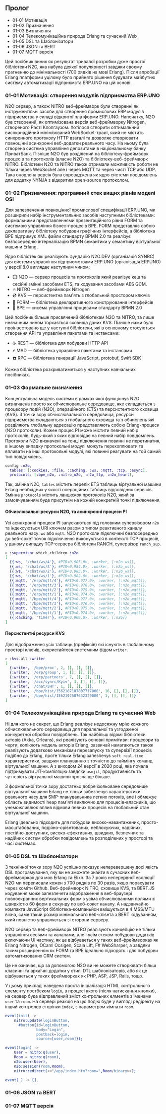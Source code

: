 ## Пролог

* 01-01 Мотивація
* 01-02 Призначення
* 01-03 Визначення
* 01-04 Телекомунікаційна природа Erlang та сучасний Web
* 01-05 DSL та Шаблонізатори
* 01-06 JSON та BERT
* 01-07 MQTT версія

Цей посібник виник як результат тривалої розробки дуже простої бібліотеки N2O,
яка набула деякої популярності завдяки своєму прагненню до мінімальності (700 рядків на мові Erlang).
Після апробації Erlang платформи уцілому було прийнято рішення
будувати майбутню систему автоматизації підприємста ERP.UNO на цій основі.

### 01-01 Мотивація: створення модулів підприємства ERP.UNO

N2O сервер, а також NITRO веб-фреймворк були створенні як інструментільні засоби
для створення промислових ERP модулів підприємства у складі відкритої платформи ERP.UNO.
Напочатку, N2O був створений, як оптимізована версія веб-фреймворку Nitrogen,
створеного Расті Клопгаузом. Хотілося створити оптимальний високонадійний мінімізований
WebSocket-тракт, який не містить синхронного протоколу HTTP взагалі та дозволяє
створювати повноцінні асинхронні веб-додатки реального часу. На ньому була створена система
управління депозитами в національному банку ПриватБанк.
Пізніше N2O був розділений на бібліотеку-фреймворк процесів та протоколів (власне N2O) та
бібліотеку-веб-фреймворк NITRO. Бібліотеки N2O та NITRO також отримали можливість роботи
не тільки через WebSocket але і через MQTT та через чисті TCP або UDP. Така оновлена версія
була впроваджена як ядро системи повідомлень для додатку NYNJA з відкритим open-source протоколом.

### 01-02 Призначення: програмний стек вищих рівнів моделі OSI

Для запезпечення повноцінної промислової специфікації ERP.UNO,
ми розширили набір інструментальних засобів наступними бібліотеками:
формальними представленнями презентаційного рівня FORM та системою управління бізнес-процесів BPE.
FORM представляє собою декларативну бібліотеку побудови графічних інтерфейсів,
а бібліотека BPE підтримує XML файли стандарту BPMN 2.0 та реалізує
безпосередню інтерналізацію BPMN семантики у семантику віртуальної машини Erlang.

Ядро бібліотек які реалізують фундацію N2O.DEV (організація SYNRC)
для системи управління підприємствами ERP.UNO (організація ERPUNO)
у версії 8.0 виглядає наступним чином:

* ⭕ N2O &mdash; сервер процесів та протоколів який реалізує кеш та сесійні змінні засобами ETS, та кодування засобами AES GCM.
* 🔥 NITRO &mdash; веб-фреймворк Nitrogen
* 💿 KVS &mdash; персистентна пам'ять з глобальний простором ключів
* 🧾 FORM &mdash; бібліотека декларативного конструювання інтерфейсів
* 💠 BPE &mdash; сисема управління процесами стандарту BPMN 2.0

Цей посібник більше присвячений бібліотекам N2O та NITRO,
та лише незначним чином торкається сховища даних KVS. Пізніше нами було проінвестовано
ще у наступні бібліотеки, які в основному стосуються створення API та управління
пакетами та інстансами:

* ☕ REST &mdash; бібліотека для побудови HTTP API
* ⚡ MAD &mdash; бібліотека управління пакетами та інстансами
* ☎️ RPC &mdash; бібліотека генерації JavaScript, protobuf, Swift SDK

Кожна бібліотека розкриватиметься у наступних навчальних посібниках.

### 01-03 Формальне визначення

Концептуальна модель системи в рамках якої функціонує N2O визначаена просто як
обчислювальне середовище, яке складається з процесору подій (N2O),
операційного (ETS) та персистентного сховища (KVS).
З точки зору обчислювального середовища, ресурси підприємства складаються
з глобального сховища та з обчислень які розділяють глобальну адресацію представляють
собою Erlang-процеси (N2O протоколи).
Кожен процес PI може містити певний набір протоколів, будь-який з яких відповідає на певний набір повідомлень.
Протоколи N2O визначені на точці підключення повинні не перетинатия, в іншому випадку протокольні
модулі можуть перехоплювати та впливати на інші протокольні модулі, які повинні реагувати
на той самий тип повідомлень.

```elixir
config :n2o,
  tables: [:cookies, :file, :caching, :ws, :mqtt, :tcp, :async],
  protocols: [:bpe_n2o, :nitro_n2o, :n2o_ftp, :n2o_heart],
```

Так, змінна N2O, `tables` містить перелік ETS таблиць віртуальної машини Erlang необхідних
у якості операційних таблиць відповідних сервісів. Змінна `protocols` містить ланцюжок протоколів N2O,
який за замовчуванням буде присутнім на кожній конкретній точкі підключення.

#### Обчислювальні ресурси N2O, та асинхронні процеси PI

Усі асинхронні процеси PI запускаються під головним супервізором `n2o` та індексуються URI
ключем разом з типом реактивного каналу реального часу: `ws` або `mqtt`.
N2O протоколи підключені безпосередньо до веб-сокет точок підключення виконуються в контексті TCP процесів,
у даному випадку TCP-сервера бібліотеки RANCH, супервізор `ranch_sup`.

```elixir
> :supervisor.which_children :n2o
[
  {{:ws, '/chat/ws/4'}, #PID<0.985.0>, :worker, [:n2o_ws]},
  {{:ws, '/chat/ws/3'}, #PID<0.984.0>, :worker, [:n2o_ws]},
  {{:ws, '/chat/ws/2'}, #PID<0.983.0>, :worker, [:n2o_ws]},
  {{:ws, '/chat/ws/1'}, #PID<0.982.0>, :worker, [:n2o_ws]},
  {{:mqtt, '/erp/mqtt/4'}, #PID<0.977.0>, :worker, [:n2o_mqtt]},
  {{:mqtt, '/erp/mqtt/3'}, #PID<0.976.0>, :worker, [:n2o_mqtt]},
  {{:mqtt, '/erp/mqtt/2'}, #PID<0.975.0>, :worker, [:n2o_mqtt]},
  {{:mqtt, '/erp/mqtt/1'}, #PID<0.974.0>, :worker, [:n2o_mqtt]},
  {{:mqtt, '/bpe/mqtt/4'}, #PID<0.977.0>, :worker, [:n2o_mqtt]},
  {{:mqtt, '/bpe/mqtt/3'}, #PID<0.976.0>, :worker, [:n2o_mqtt]},
  {{:mqtt, '/bpe/mqtt/2'}, #PID<0.975.0>, :worker, [:n2o_mqtt]},
  {{:mqtt, '/bpe/mqtt/1'}, #PID<0.974.0>, :worker, [:n2o_mqtt]},
  {{:caching, 'timer'}, #PID<0.969.0>, :worker, [:n2o]}
]
```

#### Персистентні ресурси KVS

Для відображення усіх таблиць (префіксів) які існують в глобальному просторі ключів,
скористайтеся системним фідом `writer`.

```elixir
> :kvs.all :writer
[
  {:writer, '/bpe/proc', 2, [], [], []},
  {:writer, '/erp/group', 1, [], [], []},
  {:writer, '/erp/partners', 7, [], [], []},
  {:writer, '/acc/synrc/Kyiv', 3, [], [], []},
  {:writer, '/chat/5HT', 1, [], [], []},
  {:writer, '/bpe/hist/1562187187807717000', 16, [], [], []},
  {:writer, '/bpe/hist/1562192587632329000', 1, [], [], []}
]
```

### 01-04 Телекомунікаційна природа Erlang та сучасний Web

Ні для кого не секрет, що Erlang реалізує недосяжну мрію кожного
обчислювального середовища для паралельної та узгодженої конкуретної
обробки повідоблень. Так найбільш відомі бібліотеки акторів (Akka, Orleans),
які реалізують основні примітиви: процесори та черги, копіюють модель акторів Erlang,
зазвичай намагаються також реалізують додатково механізми перезапуску та супервізії процесів
подібно до Erlang, проте тільки Erlang запезпечує `soft real-time` характеристики,
завдяки плануванню з точністю до таймінгу команд віртуальної машини.
А з виходом 24 версії в 2020 році, яка почала підтримувати JIT-компіляцію
завдяки `asmjit`, продуктивність та чуттєвість віртуальної машини зрозла ще більше.

З формальної точки зору достатньо добре ізольоване середовище віртуальної
машини Erlang не тільки забезпечує характерстики реального часу для SMP-планувальника легких потоків,
але і обмежує область видимості heap пам'яті виключно для процесів-власників, що
унеможливлює вплив відмови певних процесів на глобальний стан віртуальної машини.

Erlang ідеально підходить для побудови високо-навантажених, просто-масштабованих,
подійно-орієнтованих, неблокуючих, надійних, постійно-доступних, високо-ефективних,
швидких, безпечних та надійних систем обробки повідомлень та розподілених у
просторі та часі системах.

### 01-05 DSL та Шаблонізатори

З технічної точки зору N2O успішно показує неперевершену досі
якість DSL програмування, яку ви не зможете знайти в сучасних веб-фреймворках для мов Erlang та Elixir.
За 7 років неперервної еволюції N2O ми переписали кожен з 700 рядків по 30 разів, якшо порахувати через коміти Github.
Веб-фреймворк NITRO, сховище KVS, та BERT.JS кодування може запезпечети відображення в веб-браузері
повноекранних вертикальних форм з усіма обчислюваними полями зі швидкістю 60 форм в секунду по веб-сокет каналу.
А надзвичайно компакта JavaScript бібліотека-компаньйон вміщується в 4 MSS/MTU вікна,
саме такий розмір мінімального веб-клієнта з BERT кодуванням, який повністю управляється зі сторони серверу.

N2O сервер та веб-фреймворк NITRO реалізують концепцію не тільки управління сесіями та каналами, але і усім стеком
побудови додатків включаючи UI частину, як це відбувається у таких веб-фреймворках як
Erlang Nitrogen, OCaml Ocsigen, Scala Lift, F# WebSharper, а завдяки таким розширенням як FORM та BPE
ідеально підходять і для побудови автоматизованих CRM систем.

Це не означає, що за допомогою N2O ви не можете створювати більш класичні та архаїчні
додатки у стилі DTL шаблонізаторів, або як це відбувається у таких фреймворках
як PHP, ASP, JSP, Rails, тощо.

У цьому прикладі наведена проста ініціалізація HTML контрольного елементу постбеком `login`,
в процесі якого (після натискання кнопки), на сервер буде відправлений зміст
контрольних елментів з іменами `user` та `room`. На сервері реакція на цю подію буде
у вигляді редіректу на інший контролер сторінки `index`, з параметром кімнати `room`.

```erlang
event(init) ->
    nitro:update(loginButton,
      #button{id=loginButton,
              body="Login",
              postback=login,
              source=[user,room]});

event(login) ->
    User = nitro:q(user),
    Room = nitro:q(room),
    n2o:user(User),
    n2o:session(room,Room),
    nitro:redirect(<<"/app/index.htm?room=",Room/binary>>);

event(_) -> [].
```

### 01-06 JSON та BERT

### 01-07 MQTT версія

